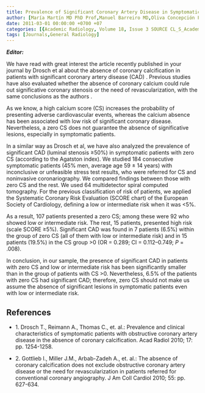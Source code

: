 ```yaml
---
title: Prevalence of Significant Coronary Artery Disease in Symptomatic Patients without Coronary Ca lcification (Agatston Score 0) and Low-intermediate Risk
author: [María Martín MD PhD Prof,Manuel Barreiro MD,Oliva Concepción Fernández Cimadevilla MD,Diego León MD,Luis H. Luyo MD PhD]
date: 2011-03-01 00:00:00 +0700 +07
categories: [{Academic Radiology, Volume 18, Issue 3 SOURCE CL_S_AcademicRadiologyVolume18Issue3 1}]
tags: [Journals,General Radiology]
---
```

_**Editor:**_

We have read with great interest the article recently published in your journal by Drosch et al about the absence of coronary calcification in patients with significant coronary artery disease (CAD) . Previous studies have also evaluated whether the absence of coronary calcium could rule out significative coronary stenosis or the need of revascularization, with the same conclusions as the authors .

As we know, a high calcium score (CS) increases the probability of presenting adverse cardiovascular events, whereas the calcium absence has been associated with low risk of significant coronary disease. Nevertheless, a zero CS does not guarantee the absence of significative lesions, especially in symptomatic patients.

In a similar way as Drosch et al, we have also analyzed the prevalence of significant CAD (luminal stenosis ≥50%) in symptomatic patients with zero CS (according to the Agatston index). We studied 184 consecutive symptomatic patients (45% men, average age 59 ± 14 years) with inconclusive or unfeasible stress test results, who were referred for CS and noninvasive coronariography. We compared findings between those with zero CS and the rest. We used 64 multidetector spiral computed tomography. For the previous classification of risk of patients, we applied the Systematic Coronary Risk Evaluation (SCORE chart) of the European Society of Cardiology, defining a low or intermediate risk when it was <5%.

As a result, 107 patients presented a zero CS; among these were 92 who showed low or intermediate risk. The rest, 15 patients, presented high risk (scale SCORE ≥5%). Significant CAD was found in 7 patients (6.5%) within the group of zero CS (all of them with low or intermediate risk) and in 15 patients (19.5%) in the CS group >0 (OR = 0.289; CI = 0.112–0.749; _P_ = .008).

In conclusion, in our sample, the presence of significant CAD in patients with zero CS and low or intermediate risk has been significantly smaller than in the group of patients with CS >0. Nevertheless, 6.5% of the patients with zero CS had significant CAD; therefore, zero CS should not make us assume the absence of significant lesions in symptomatic patients even with low or intermediate risk.

## References

- 1\. Drosch T., Reimann A., Thomas C., et. al.: Prevalence and clinical characteristics of symptomatic patients with obstructive coronary artery disease in the absence of coronary calcification. Acad Radiol 2010; 17: pp. 1254-1258.


- 2\. Gottlieb I., Miller J.M., Arbab-Zadeh A., et. al.: The absence of coronary calcification does not exclude obstructive coronary artery disease or the need for revascularization in patients referred for conventional coronary angiography. J Am Coll Cardiol 2010; 55: pp. 627-634.